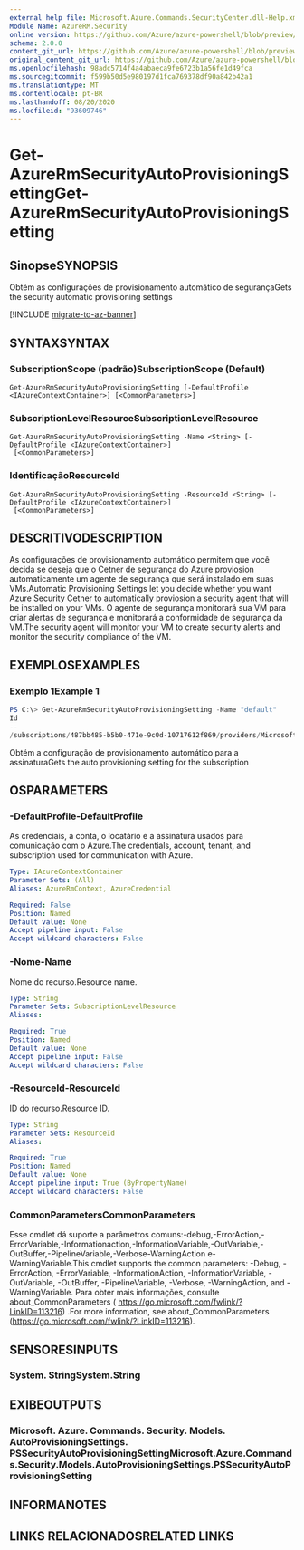 ```yaml
---
external help file: Microsoft.Azure.Commands.SecurityCenter.dll-Help.xml
Module Name: AzureRM.Security
online version: https://github.com/Azure/azure-powershell/blob/preview/src/ResourceManager/Security/Commands.Security/help/Get-AzureRmSecurityAutoProvisioningSetting.md
schema: 2.0.0
content_git_url: https://github.com/Azure/azure-powershell/blob/preview/src/ResourceManager/Security/Commands.Security/help/Get-AzureRmSecurityAutoProvisioningSetting.md
original_content_git_url: https://github.com/Azure/azure-powershell/blob/preview/src/ResourceManager/Security/Commands.Security/help/Get-AzureRmSecurityAutoProvisioningSetting.md
ms.openlocfilehash: 98adc5714f4a4abaeca9fe6723b1a56fe1d49fca
ms.sourcegitcommit: f599b50d5e980197d1fca769378df90a842b42a1
ms.translationtype: MT
ms.contentlocale: pt-BR
ms.lasthandoff: 08/20/2020
ms.locfileid: "93609746"
---
```

# <span data-ttu-id="52071-101">Get-AzureRmSecurityAutoProvisioningSetting</span><span class="sxs-lookup"><span data-stu-id="52071-101">Get-AzureRmSecurityAutoProvisioningSetting</span></span>

## <span data-ttu-id="52071-102">Sinopse</span><span class="sxs-lookup"><span data-stu-id="52071-102">SYNOPSIS</span></span>
<span data-ttu-id="52071-103">Obtém as configurações de provisionamento automático de segurança</span><span class="sxs-lookup"><span data-stu-id="52071-103">Gets the security automatic provisioning settings</span></span>

[!INCLUDE [migrate-to-az-banner](../../includes/migrate-to-az-banner.md)]

## <span data-ttu-id="52071-104">SYNTAX</span><span class="sxs-lookup"><span data-stu-id="52071-104">SYNTAX</span></span>

### <span data-ttu-id="52071-105">SubscriptionScope (padrão)</span><span class="sxs-lookup"><span data-stu-id="52071-105">SubscriptionScope (Default)</span></span>
```
Get-AzureRmSecurityAutoProvisioningSetting [-DefaultProfile <IAzureContextContainer>] [<CommonParameters>]
```

### <span data-ttu-id="52071-106">SubscriptionLevelResource</span><span class="sxs-lookup"><span data-stu-id="52071-106">SubscriptionLevelResource</span></span>
```
Get-AzureRmSecurityAutoProvisioningSetting -Name <String> [-DefaultProfile <IAzureContextContainer>]
 [<CommonParameters>]
```

### <span data-ttu-id="52071-107">Identificação</span><span class="sxs-lookup"><span data-stu-id="52071-107">ResourceId</span></span>
```
Get-AzureRmSecurityAutoProvisioningSetting -ResourceId <String> [-DefaultProfile <IAzureContextContainer>]
 [<CommonParameters>]
```

## <span data-ttu-id="52071-108">DESCRITIVO</span><span class="sxs-lookup"><span data-stu-id="52071-108">DESCRIPTION</span></span>
<span data-ttu-id="52071-109">As configurações de provisionamento automático permitem que você decida se deseja que o Cetner de segurança do Azure proviosion automaticamente um agente de segurança que será instalado em suas VMs.</span><span class="sxs-lookup"><span data-stu-id="52071-109">Automatic Provisioning Settings let you decide whether you want Azure Security Cetner to automatically proviosion a security agent that will be installed on your VMs.</span></span>
<span data-ttu-id="52071-110">O agente de segurança monitorará sua VM para criar alertas de segurança e monitorará a conformidade de segurança da VM.</span><span class="sxs-lookup"><span data-stu-id="52071-110">The security agent will monitor your VM to create security alerts and monitor the security compliance of the VM.</span></span>

## <span data-ttu-id="52071-111">EXEMPLOS</span><span class="sxs-lookup"><span data-stu-id="52071-111">EXAMPLES</span></span>

### <span data-ttu-id="52071-112">Exemplo 1</span><span class="sxs-lookup"><span data-stu-id="52071-112">Example 1</span></span>
```powershell
PS C:\> Get-AzureRmSecurityAutoProvisioningSetting -Name "default"
Id                                                                                                                Name    AutoProvision
--                                                                                                                ----    -------------
/subscriptions/487bb485-b5b0-471e-9c0d-10717612f869/providers/Microsoft.Security/autoProvisioningSettings/default default On
```

<span data-ttu-id="52071-113">Obtém a configuração de provisionamento automático para a assinatura</span><span class="sxs-lookup"><span data-stu-id="52071-113">Gets the auto provisioning setting for the subscription</span></span>

## <span data-ttu-id="52071-114">OS</span><span class="sxs-lookup"><span data-stu-id="52071-114">PARAMETERS</span></span>

### <span data-ttu-id="52071-115">-DefaultProfile</span><span class="sxs-lookup"><span data-stu-id="52071-115">-DefaultProfile</span></span>
<span data-ttu-id="52071-116">As credenciais, a conta, o locatário e a assinatura usados para comunicação com o Azure.</span><span class="sxs-lookup"><span data-stu-id="52071-116">The credentials, account, tenant, and subscription used for communication with Azure.</span></span>

```yaml
Type: IAzureContextContainer
Parameter Sets: (All)
Aliases: AzureRmContext, AzureCredential

Required: False
Position: Named
Default value: None
Accept pipeline input: False
Accept wildcard characters: False
```

### <span data-ttu-id="52071-117">-Nome</span><span class="sxs-lookup"><span data-stu-id="52071-117">-Name</span></span>
<span data-ttu-id="52071-118">Nome do recurso.</span><span class="sxs-lookup"><span data-stu-id="52071-118">Resource name.</span></span>

```yaml
Type: String
Parameter Sets: SubscriptionLevelResource
Aliases:

Required: True
Position: Named
Default value: None
Accept pipeline input: False
Accept wildcard characters: False
```

### <span data-ttu-id="52071-119">-ResourceId</span><span class="sxs-lookup"><span data-stu-id="52071-119">-ResourceId</span></span>
<span data-ttu-id="52071-120">ID do recurso.</span><span class="sxs-lookup"><span data-stu-id="52071-120">Resource ID.</span></span>

```yaml
Type: String
Parameter Sets: ResourceId
Aliases:

Required: True
Position: Named
Default value: None
Accept pipeline input: True (ByPropertyName)
Accept wildcard characters: False
```

### <span data-ttu-id="52071-121">CommonParameters</span><span class="sxs-lookup"><span data-stu-id="52071-121">CommonParameters</span></span>
<span data-ttu-id="52071-122">Esse cmdlet dá suporte a parâmetros comuns:-debug,-ErrorAction,-ErrorVariable,-Informationaction,-InformationVariable,-OutVariable,-OutBuffer,-PipelineVariable,-Verbose-WarningAction e-WarningVariable.</span><span class="sxs-lookup"><span data-stu-id="52071-122">This cmdlet supports the common parameters: -Debug, -ErrorAction, -ErrorVariable, -InformationAction, -InformationVariable, -OutVariable, -OutBuffer, -PipelineVariable, -Verbose, -WarningAction, and -WarningVariable.</span></span> <span data-ttu-id="52071-123">Para obter mais informações, consulte about_CommonParameters ( https://go.microsoft.com/fwlink/?LinkID=113216) .</span><span class="sxs-lookup"><span data-stu-id="52071-123">For more information, see about_CommonParameters (https://go.microsoft.com/fwlink/?LinkID=113216).</span></span>

## <span data-ttu-id="52071-124">SENSORES</span><span class="sxs-lookup"><span data-stu-id="52071-124">INPUTS</span></span>

### <span data-ttu-id="52071-125">System. String</span><span class="sxs-lookup"><span data-stu-id="52071-125">System.String</span></span>

## <span data-ttu-id="52071-126">EXIBE</span><span class="sxs-lookup"><span data-stu-id="52071-126">OUTPUTS</span></span>

### <span data-ttu-id="52071-127">Microsoft. Azure. Commands. Security. Models. AutoProvisioningSettings. PSSecurityAutoProvisioningSetting</span><span class="sxs-lookup"><span data-stu-id="52071-127">Microsoft.Azure.Commands.Security.Models.AutoProvisioningSettings.PSSecurityAutoProvisioningSetting</span></span>

## <span data-ttu-id="52071-128">INFORMA</span><span class="sxs-lookup"><span data-stu-id="52071-128">NOTES</span></span>

## <span data-ttu-id="52071-129">LINKS RELACIONADOS</span><span class="sxs-lookup"><span data-stu-id="52071-129">RELATED LINKS</span></span>
